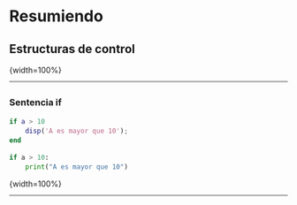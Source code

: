 ﻿# Resumiendo

## Estructuras de control


{width=100%}
![](images/line.PNG)


### Sentencia if


```matlab
if a > 10
    disp('A es mayor que 10');
end
```


```python
if a > 10:
    print("A es mayor que 10")
```

{width=100%}
![](images/line.PNG)


